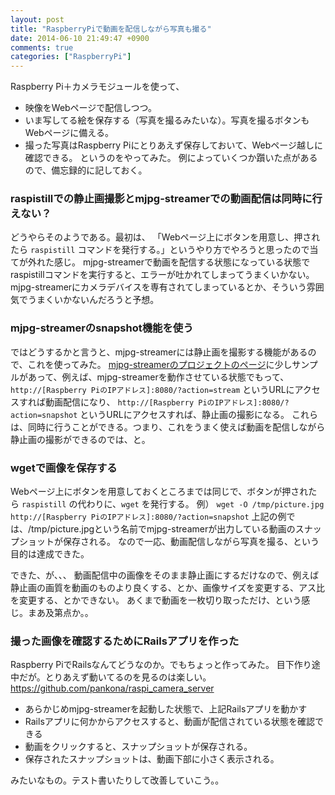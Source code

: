 ```yaml
---
layout: post
title: "RaspberryPiで動画を配信しながら写真も撮る"
date: 2014-06-10 21:49:47 +0900
comments: true
categories: ["RaspberryPi"]
---
```


Raspberry Pi＋カメラモジュールを使って、
- 映像をWebページで配信しつつ。
- いま写してる絵を保存する（写真を撮るみたいな）。写真を撮るボタンもWebページに備える。
- 撮った写真はRaspberry Piにとりあえず保存しておいて、Webページ越しに確認できる。
というのをやってみた。
例によっていくつか躓いた点があるので、備忘録的に記しておく。

### raspistillでの静止画撮影とmjpg-streamerでの動画配信は同時に行えない？

どうやらそのようである。最初は、
「Webページ上にボタンを用意し、押されたら `raspistill` コマンドを発行する。」というやり方でやろうと思ったので当てが外れた感じ。
mjpg-streamerで動画を配信する状態になっている状態でraspistillコマンドを実行すると、エラーが吐かれてしまってうまくいかない。
mjpg-streamerにカメラデバイスを専有されてしまっているとか、そういう雰囲気でうまくいかないんだろうと予想。

### mjpg-streamerのsnapshot機能を使う

ではどうするかと言うと、mjpg-streamerには静止画を撮影する機能があるので、これを使ってみた。
[mjpg-streamerのプロジェクトのページ](https://code.google.com/p/mjpg-streamer/)に少しサンプルがあって、例えば、mjpg-streamerを動作させている状態でもって、
`http://[Raspberry PiのIPアドレス]:8080/?action=stream` というURLにアクセスすれば動画配信になり、
`http://[Raspberry PiのIPアドレス]:8080/?action=snapshot` というURLにアクセスすれば、静止画の撮影になる。
これらは、同時に行うことができる。つまり、これをうまく使えば動画を配信しながら静止画の撮影ができるのでは、と。

### wgetで画像を保存する

Webページ上にボタンを用意しておくところまでは同じで、ボタンが押されたら `raspistill` の代わりに、`wget` を発行する。
例） `wget -O /tmp/picture.jpg http://[Raspberry PiのIPアドレス]:8080/?action=snapshot`
上記の例では、/tmp/picture.jpgという名前でmjpg-streamerが出力している動画のスナップショットが保存される。
なので一応、動画配信しながら写真を撮る、という目的は達成できた。

できた、が、、、
動画配信中の画像をそのまま静止画にするだけなので、例えば静止画の画質を動画のものより良くする、とか、画像サイズを変更する、アス比を変更する、とかできない。
あくまで動画を一枚切り取っただけ、という感じ。まあ及第点か。。

### 撮った画像を確認するためにRailsアプリを作った

Raspberry PiでRailsなんてどうなのか。でもちょっと作ってみた。
目下作り途中だが。とりあえず動いてるのを見るのは楽しい。
https://github.com/pankona/raspi_camera_server

* あらかじめmjpg-streamerを起動した状態で、上記Railsアプリを動かす
* Railsアプリに何かからアクセスすると、動画が配信されている状態を確認できる
* 動画をクリックすると、スナップショットが保存される。
* 保存されたスナップショットは、動画下部に小さく表示される。

みたいなもの。テスト書いたりして改善していこう。。
